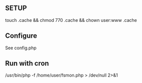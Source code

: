 SETUP
-----

touch .cache && chmod 770 .cache && chown user:www .cache


Configure
---------

See config.php


Run with cron
-------------

/usr/bin/php -f /home/user/fsmon.php > /dev/null 2>&1 
